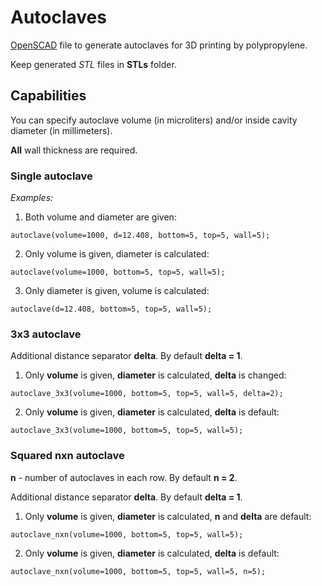 # Autoclaves #

[OpenSCAD](http://www.openscad.org) file to generate autoclaves for 3D printing by polypropylene.

Keep generated *STL* files in **STLs** folder.

## Capabilities ##

You can specify autoclave volume (in microliters) and/or inside cavity diameter (in millimeters).

**All** wall thickness are required.

### Single autoclave ###

*Examples:*

1. Both volume and diameter are given:
```openscad
autoclave(volume=1000, d=12.408, bottom=5, top=5, wall=5);
```

2. Only volume is given, diameter is calculated:
```openscad
autoclave(volume=1000, bottom=5, top=5, wall=5);
```

3. Only diameter is given, volume is calculated:
```openscad
autoclave(d=12.408, bottom=5, top=5, wall=5);
```

### 3x3 autoclave ###

Additional distance separator **delta**. By default **delta = 1**.

1. Only **volume** is given, **diameter** is calculated, **delta** is changed:
```openscad
autoclave_3x3(volume=1000, bottom=5, top=5, wall=5, delta=2);
```

2. Only **volume** is given, **diameter** is calculated, **delta** is default:
```openscad
autoclave_3x3(volume=1000, bottom=5, top=5, wall=5);
```


### Squared nxn autoclave ###

**n** - number of autoclaves in each row. By default **n = 2**.

Additional distance separator **delta**. By default **delta = 1**.

1. Only **volume** is given, **diameter** is calculated, **n** and **delta** are default:
```openscad
autoclave_nxn(volume=1000, bottom=5, top=5, wall=5);
```

2. Only **volume** is given, **diameter** is calculated, **delta** is default:
```openscad
autoclave_nxn(volume=1000, bottom=5, top=5, wall=5, n=5);
```

